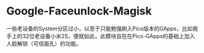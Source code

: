 # Google-Faceunlock-Magisk
一些老设备的System分区过小，以至于只能勉强刷入Pico版本的GApps，比如我手上的32位老设备小米2S，便就如此，此模块旨在在Pico-GApps的基础上加入人脸解锁（可信面孔）的功能。
